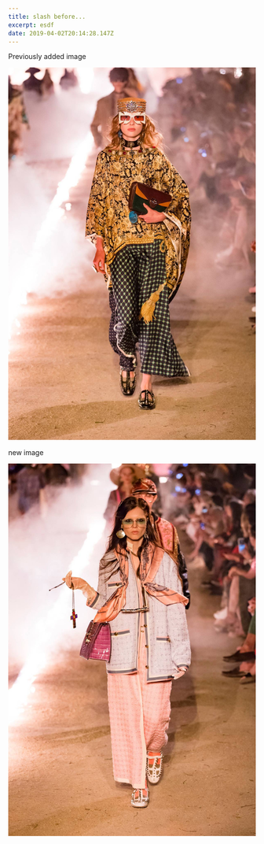 ```yaml
---
title: slash before...
excerpt: esdf
date: 2019-04-02T20:14:28.147Z
---
```

Previously added image

![](/content/posts/images/diaryphotogalleryvertical_fs-s91-052_001_default.jpg)

new image

![](/content/posts/images/diaryphotogalleryvertical_fs-s91-074_001_default.jpg)
